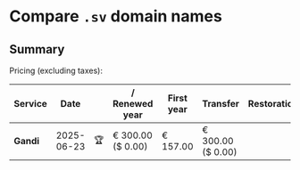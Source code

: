 # Compare `.sv` domain names

## Summary

Pricing (excluding taxes):

| Service | Date |  | / Renewed year | First year | Transfer | Restoration |
|--|--|--|--|--|--|--|
| **Gandi** | 2025-06-23 | 🏆 | € 300.00<br>($ 0.00) | € 157.00 | € 300.00<br>($ 0.00) |  |
